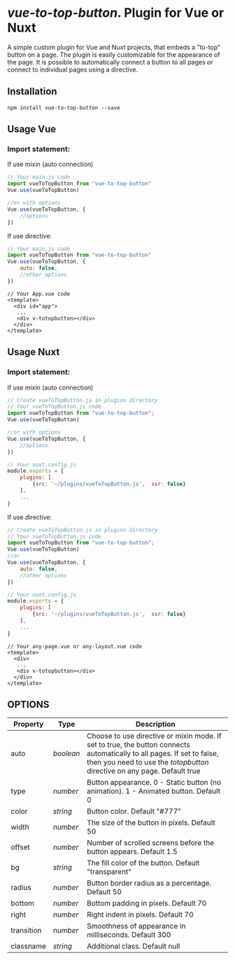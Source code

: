 # *vue-to-top-button*. Plugin for Vue or Nuxt

A simple custom plugin for Vue and Nuxt projects, that embeds a "to-top" button on a page. The plugin is easily customizable for the appearance of the page. It is possible to automatically connect a button to all pages or connect to individual pages using a directive.

## Installation

```
npm install vue-to-top-button --save
```
## Usage Vue
### Import statement:
If use mixin (auto connection)
```javascript
// Your main.js code
import vueToTopButton from "vue-to-top-button"
Vue.use(vueToTopButton)

//or with options
Vue.use(vueToTopButton, {
    //options
})
```
If use directive:
```javascript
// Your main.js code
import vueToTopButton from "vue-to-top-button"
Vue.use(vueToTopButton, {
    auto: false,
    //other options
})
```
```vue
// Your App.vue code
<template>
  <div id="app">
   ...  
   <div v-totopbutton></div>
  </div>
</template>
```
## Usage Nuxt
### Import statement:
If use mixin (auto connection)
```javascript
// Create vueToTopButton.js in plugins directory
// Your vueToTopButton.js code
import vueToTopButton from "vue-to-top-button";
Vue.use(vueToTopButton)

//or with options
Vue.use(vueToTopButton, {
    //options
})

// Your nuxt.config.js
module.exports = {
    plugins: [
        {src: '~/plugins/vueToTopButton.js',  ssr: false}
    ],
    ...
}
```
If use directive:
```javascript
// Create vueToTopButton.js in plugins directory
// Your vueToTopButton.js code
import vueToTopButton from "vue-to-top-button";
Vue.use(vueToTopButton)
//or
Vue.use(vueToTopButton, {
    auto: false,
    //other options
})

// Your nuxt.config.js
module.exports = {
    plugins: [
        {src: '~/plugins/vueToTopButton.js',  ssr: false}
    ],
    ...
}
```
```vue
// Your any-page.vue or any-layout.vue code
<template>
  <div>
   ...  
   <div v-totopbutton></div>
  </div>
</template>
```

## OPTIONS
| Property | Type | Description |
| ------ | ------ | ------ |
| auto | *boolean* | Choose to use directive or mixin mode. If set to true, the button connects automatically to all pages. If set to false, then you need to use the *totopbutton* directive on any page. Default true |
| type | *number* | Button appearance. 0 - Static button (no animation). 1 - Animated button. Default 0 |
| color | *string* | Button color. Default "#777" |
| width | *number* | The size of the button in pixels. Default 50 |
| offset | *number* | Number of scrolled screens before the button appears. Default 1.5 |
| bg | *string* | The fill color of the button. Default "transparent" |
| radius | *number* | Button border radius as a percentage. Default 50 |
| bottom | *number* | Bottom padding in pixels. Default 70 |
| right | *number* | Right indent in pixels. Default 70 |
| transition | *number* | Smoothness of appearance in milliseconds. Default 300 |
| classname | *string* | Additional class. Default null |